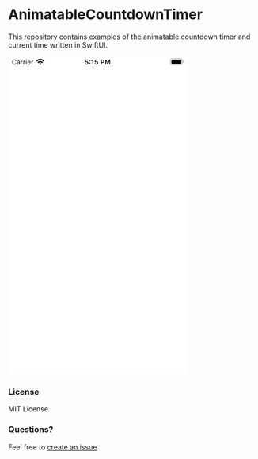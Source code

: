 # AnimatableCountdownTimer
This repository contains examples of the animatable countdown timer and current time written in SwiftUI.

![Preview](preview.gif)

### License
MIT License

### Questions?
Feel free to [create an issue](https://github.com/dantish/AnimatableCountdownTimer/issues)
